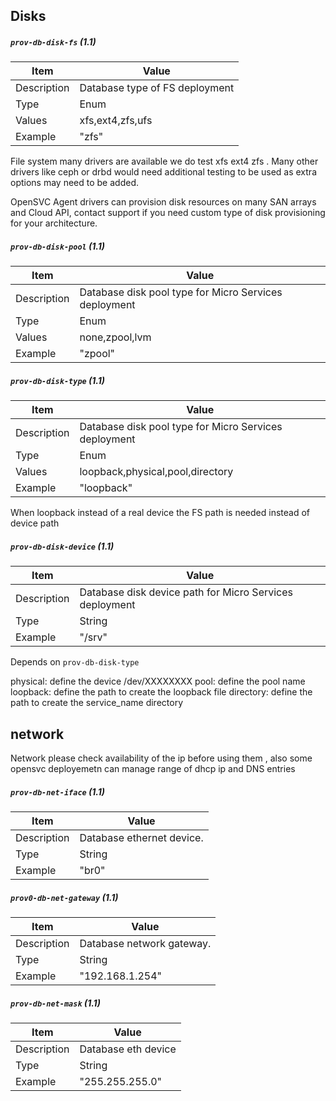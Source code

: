 


## Disks

##### `prov-db-disk-fs` (1.1)

| Item | Value |
| ---- | ----- |
| Description | Database type of FS deployment|
| Type | Enum |
| Values | xfs,ext4,zfs,ufs |
| Example | "zfs" |

File system many drivers are available we do test xfs ext4 zfs . Many other drivers like ceph or drbd would need additional testing to be used as extra options may need to be added.

OpenSVC Agent drivers can provision disk resources on many SAN arrays and Cloud API, contact support if you need custom type of disk provisioning for your architecture.

##### `prov-db-disk-pool` (1.1)

| Item | Value |
| ---- | ----- |
| Description | Database disk pool type for Micro Services deployment|
| Type | Enum |
| Values | none,zpool,lvm |
| Example | "zpool" |

##### `prov-db-disk-type` (1.1)

| Item | Value |
| ---- | ----- |
| Description | Database disk pool type for Micro Services deployment|
| Type | Enum |
| Values | loopback,physical,pool,directory|
| Example | "loopback" |

When loopback instead of a real device the FS path is needed instead of device path

##### `prov-db-disk-device` (1.1)

| Item | Value |
| ---- | ----- |
| Description | Database disk device path for Micro Services deployment|
| Type | String |
| Example | "/srv" |

Depends on  `prov-db-disk-type`

physical: define the device /dev/XXXXXXXX
pool: define the pool name
loopback: define  the path to create the loopback file
directory: define the path to create the service_name directory

## network

Network please check availability of the ip before using them , also some opensvc deployemetn can manage range of dhcp ip and DNS entries   

##### `prov-db-net-iface` (1.1)

| Item | Value |
| ---- | ----- |
| Description | Database ethernet device. |
| Type | String |
| Example | "br0" |

##### `prov0-db-net-gateway` (1.1)

| Item | Value |
| ---- | ----- |
| Description | Database network gateway. |
| Type | String |
| Example | "192.168.1.254" |

##### `prov-db-net-mask` (1.1)

| Item | Value |
| ---- | ----- |
| Description | Database eth device |
| Type | String |
| Example | "255.255.255.0" |
